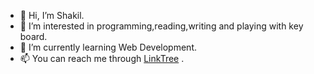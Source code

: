 - 👋 Hi, I’m Shakil.
- 👀 I’m interested in programming,reading,writing and playing with key board.
- 🌱 I’m currently learning Web Development.
- 📫 You can reach me through [LinkTree](https://linktr.ee/saiful_shakil) .
